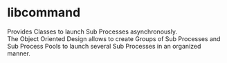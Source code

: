 # libcommand
Provides Classes to launch Sub Processes asynchronously.\
The Object Oriented Design allows to create Groups of Sub Processes and Sub Process Pools to launch several Sub Processes in an organized manner.
